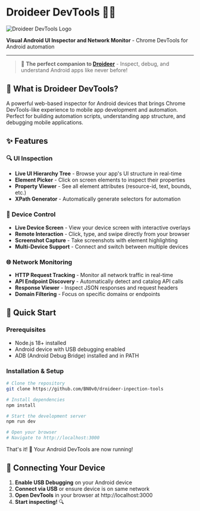 # Droideer DevTools 🔧📱

![Droideer DevTools Logo](https://img.shields.io/badge/Droideer%20DevTools-Android%20Inspector-blue?style=for-the-badge&logo=android)

**Visual Android UI Inspector and Network Monitor** \- Chrome DevTools for Android automation

- - -

> 🚀 <b>The perfect companion to [Droideer](https://github.com/BN0v0/droideer)</b> \- Inspect\, debug\, and understand Android apps like never before\!

## 🎯 What is Droideer DevTools?

A powerful web-based inspector for Android devices that brings Chrome DevTools-like experience to mobile app development and automation. Perfect for building automation scripts, understanding app structure, and debugging mobile applications.

## ✨ Features

### 🔍 **UI Inspection**

* **Live UI Hierarchy Tree** \- Browse your app's UI structure in real\-time
* **Element Picker** \- Click on screen elements to inspect their properties
* **Property Viewer** \- See all element attributes \(resource\-id\, text\, bounds\, etc\.\)
* **XPath Generator** \- Automatically generate selectors for automation

### 📱 **Device Control**

* **Live Device Screen** \- View your device screen with interactive overlays
* **Remote Interaction** \- Click\, type\, and swipe directly from your browser
* **Screenshot Capture** \- Take screenshots with element highlighting
* **Multi-Device Support** \- Connect and switch between multiple devices

### 🌐 **Network Monitoring**

* **HTTP Request Tracking** \- Monitor all network traffic in real\-time
* **API Endpoint Discovery** \- Automatically detect and catalog API calls
* **Response Viewer** \- Inspect JSON responses and request headers
* **Domain Filtering** \- Focus on specific domains or endpoints

## 🚀 Quick Start

### Prerequisites

* Node.js 18+ installed
* Android device with USB debugging enabled
* ADB (Android Debug Bridge) installed and in PATH

### Installation & Setup

``` bash
# Clone the repository
git clone https://github.com/BN0v0/droideer-inpection-tools

# Install dependencies
npm install

# Start the development server
npm run dev

# Open your browser
# Navigate to http://localhost:3000
```
That's it! 🎉 Your Android DevTools are now running!

## 📱 Connecting Your Device

1. **Enable USB Debugging** on your Android device
2. **Connect via USB** or ensure device is on same network
3. **Open DevTools** in your browser at http://localhost:3000
5. **Start inspecting!** 🔍

